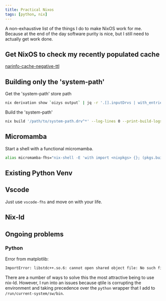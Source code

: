 ```yaml
---
title: Practical Nixos
tags: [python, nix]
---
```


A non-exhaustive list of the things I do to make NixOS work for me.
Because at the end of the day software purity is nice,
but I still need to actually get work done.

## Get NixOS to check my recently populated cache

[narinfo-cache-negative-ttl](https://nix.dev/manual/nix/2.22/command-ref/conf-file.html#conf-narinfo-cache-negative-ttl)


## Building only the 'system-path'

Get the 'system-path' store path

```sh
nix derivation show `oizys output` | jq -r '.[].inputDrvs | with_entries(select(.key|match("system-path";"i"))) | keys | .[]'
```

Build the 'system-path' 

```sh
nix build '/path/to/system-path.drv^*' --log-lines 0 --print-build-logs
```

## Micromamba

Start a shell with a functional micromamba.

```sh
alias micromamba-fhs="nix-shell -E 'with import <nixpkgs> {}; (pkgs.buildFHSUserEnv {name = \"fhs\"; runScript=\"zsh\";}).env'"
```

## Existing Python Venv

[ref]: (https://nixos.org/manual/nixpkgs/stable/#how-to-consume-python-modules-using-pip-in-a-virtual-environment-like-i-am-used-to-on-other-operating-systems)

## Vscode

Just use `vscode-fhs` and move on with your life.

## Nix-ld


## Ongoing problems

### Python

Error from matplotlib:

```txt
ImportError: libstdc++.so.6: cannot open shared object file: No such file or directory
```

There are a number of ways to solve this the most attractive being to use nix-ld.
However, I run into an issues because qtile is corrupting the environment 
and taking precedence over the `python` wrapper that I add to `/run/current-system/sw/bin`.

